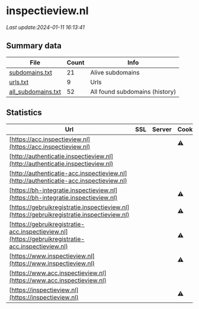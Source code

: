 # inspectieview.nl
*Last update:2024-01-11 16:13:41*
## Summary data
| File       | Count | Info |
|------------|-------|------|
|[subdomains.txt](/data/inspectieview/subdomains.txt)|21|Alive subdomains|
|[urls.txt](/data/inspectieview/urls.txt)|9|Urls|
|[all_subdomains.txt](/data/inspectieview/all_subdomains.txt)|52|All found subdomains (history)|
## Statistics
| Url | SSL | Server | Cookie | HSTS | CSP | XFO | XXP | RP | Tech |
|------------|-------|------|------|------|------|------|------|------|------|
|[https://acc.inspectieview.nl](https://acc.inspectieview.nl)| | |:warning: |:white_check_mark: | | |:white_check_mark: |:white_check_mark: |HSTS|
|[http://authenticatie.inspectieview.nl](http://authenticatie.inspectieview.nl)| | | | | | | |:white_check_mark: ||
|[http://authenticatie-acc.inspectieview.nl](http://authenticatie-acc.inspectieview.nl)| | | | | | | |:white_check_mark: ||
|[https://bh-integratie.inspectieview.nl](https://bh-integratie.inspectieview.nl)| | |:warning: |:white_check_mark: | | |:white_check_mark: |:white_check_mark: |HSTS|
|[https://gebruikregistratie.inspectieview.nl](https://gebruikregistratie.inspectieview.nl)| | |:warning: |:white_check_mark: | | |:white_check_mark: |:white_check_mark: |HSTS|
|[https://gebruikregistratie-acc.inspectieview.nl](https://gebruikregistratie-acc.inspectieview.nl)| | |:warning: |:white_check_mark: | | |:white_check_mark: |:white_check_mark: |HSTS|
|[https://www.inspectieview.nl](https://www.inspectieview.nl)| | |:warning: |:white_check_mark: | | |:white_check_mark: |:white_check_mark: ||
|[https://www.acc.inspectieview.nl](https://www.acc.inspectieview.nl)| | | | | | | |:white_check_mark: ||
|[https://inspectieview.nl](https://inspectieview.nl)| | |:warning: |:white_check_mark: | | |:white_check_mark: |:white_check_mark: |HSTS|